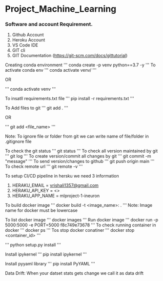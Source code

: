# Project_Machine_Learning

### Software and account Requirement.
1. Github Account
2. Heroku Account
3. VS Code IDE
4. GIT cli
5. GIT Documentation (https://git-scm.com/docs/gittutorial)

Creating conda environment
'''
conda create -p venv python==3.7 -y
'''
To activate conda env
'''
conda activate venv/
'''

OR

'''
conda activate venv
'''

To insatll requirements.txt file
'''
pip install -r requirements.txt
'''

To Add files to git
'''
git add .
'''

OR

'''
git add <file_name>
'''

Note: To ignore file or folder from git we can write name of file/folder in .gitignore file

To check the git status
'''
git status
'''
To check all version maintained by git
'''
git log
'''
To create version/commit all changes by git
'''
git commit -m "message"
'''
To send version/changes to github
'''
git push origin main
'''
To check remote url
'''
git remote -v
'''

To setup CI/CD pipeline in hersku we need 3 information
1. HERAKU_EMAIL = vrishali1357@gmail.com
2. HERAKU_API_KEY = <>
3. HERAKU_APP_NAME = mlproject-1-ineuron


To build docker image
'''
docker build -t <image_name>:<tagname> .
'''
Note: Image name for docker must be lowercase

To list docker image
'''
docker images
'''
Run docker image
'''
docker run -p 5000:5000 -e PORT=5000 f8c749e73678
'''
To check running container in docker
'''
docker ps
'''
Tos stop docker conatiner
'''
docker stop <container_id>
''' 

'''
python setup.py install
'''

Install ipykernel
'''
pip install ipykernel
'''

Install pyyaml library
'''
pip install PyYAML
'''

Data Drift: When your datset stats gets change we call it as data drift